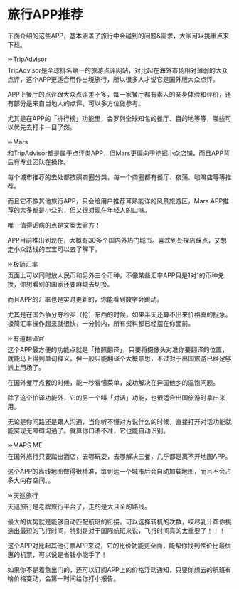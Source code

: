 # 旅行APP推荐  
下面介绍的这些APP，基本涵盖了旅行中会碰到的问题&需求，大家可以挑重点来下载。  

⏩TripAdvisor  
TripAdvisor是全球排名第一的旅游点评网站，对比起在海外市场相对薄弱的大众点评，这个APP更适合用作出境旅行，所以很多人才说它是国外版大众点评。  

APP上餐厅的点评跟大众点评差不多，每一家餐厅都有素人的亲身体验和评价，还有部分是来自当地人的点评，可以多方位做参考。  

尤其是在APP的「排行榜」功能里，会罗列全球知名的餐厅、目的地等等，哪些可以优先去打卡一目了然。  

⏩Mars  
和TripAdvisor都是属于点评类APP，但Mars更偏向于挖掘小众店铺，而且APP背后有专业团队在操作。  

每个城市推荐的去处都按照商圈分类，每一个商圈都有餐厅、夜蒲、咖啡店等等推荐。  

而且它不像其他旅行APP，只会给用户推荐耳熟能详的风景旅游区，Mars APP推荐的大多都是小众的，但又很对现在年轻人的口味。  

唯一值得诟病的点是文案太官方！  

APP目前推出到现在，大概有30多个国内外热门城市。喜欢到处探店踩点，又想走小众路线的宝宝可以去了解下。  

⏩极简汇率  
页面上可以同时放人民币和另外三个币种，不像某些汇率APP只是1对1的币种兑换，你想看别的国家还要麻烦去切换。  

而且APP的汇率也是实时更新的，你能看到数字会跳动。  

尤其是在国外争分夺秒买（抢）东西的时候，如果半天还算不出来价格真的捉急。极简汇率操作起来就很快，一分钟内，所有资料都已经摆在你面前。  

⏩有道翻译官  
这个APP最方便的功能点就是「拍照翻译」，只要将摄像头对准你要翻译的位置，就能马上得到单词释义。但一般只能翻译个大概意思，不过对于出国旅游已经足够派上用场了。  

在国外餐厅点餐的时候，能一秒看懂菜单，成功解决在异国他乡的温饱问题。  

除了这个拍译功能外，它的另一个叫「对话」功能，也很适合出国旅游时拿出来用。  

无论是你问路还是跟人沟通，当你听不懂对方说什么的时候，直接打开对话功能就能实现无障碍沟通了。就算你口语不准，它也能自动识别。  

⏩MAPS.ME  
在国外旅行只要踏出酒店，去哪玩耍，去哪解决三餐，几乎都是离不开地图APP。  

这个APP的离线地图做得很精准，每到达一个城市后会自动加载地图，而且不会占多大内存空间。。  

⏩天巡旅行  
天巡旅行是老牌旅行平台了，走的是大且全的路线。  

最大的优势就是能够自动匹配航班的衔接。可以选择转机的次数，绞尽乳汁帮你挑选出最短的飞行时间，特别是对于国际航班来说，飞行时间真的太重要了！！！  

这个APP对比起其他订票APP来说，它的比价功能更全面，能帮你找到性价比最优惠的机票，可以说是省钱小能手了！  

如果你不是着急出门的，还可以订阅APP上的价格浮动通知，只要你想去的航班有啥价格变动，会第一时间给你打小报告。  